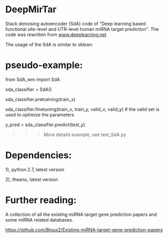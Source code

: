 # DeepMirTar
Stack denoising autoencoder (SdA) code of "Deep learning based functional site-level and UTR-level human miRNA target prediction". The code was rewritten from www.deeplearning.net 

The usage of the SdA is similar to sklean:

# pseudo-example:

from SdA_wm import SdA

sda_classifier = SdA()

sda_classifier.pretraining(train_x) 

sda_classifier.finetuning(train_x, train_y, valid_x, valid_y)    # the valid set is used to optimize the parameters

y_pred = sda_classifier.predict(test_y)

>>>More detaild example, see test_SdA.py

# Dependencies:

1), python 2.7, latest version

2), theano, latest version

# Further reading: 

A collection of all the existing miRNA target gene prediction papers and some miRNA related databases.

https://github.com/Bjoux2/Existing-miRNA-target-gene-prediction-papers
